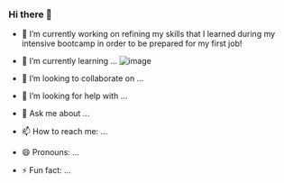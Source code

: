 ### Hi there 👋

<!--
**augustcolonna/augustcolonna** is a ✨ _special_ ✨ repository because its `README.md` (this file) appears on your GitHub profile.

Here are some ideas to get you started:-->

- 🔭 I’m currently working on refining my skills that I learned during my intensive bootcamp in order to be prepared for my first job!
- 🌱 I’m currently learning ...
![image](https://github.com/augustcolonna/augustcolonna/assets/106168760/b7a6ad12-2327-4fb5-95d2-692adddb6cfa)

- 👯 I’m looking to collaborate on ...
- 🤔 I’m looking for help with ...
- 💬 Ask me about ...
- 📫 How to reach me: ...
- 😄 Pronouns: ...
- ⚡ Fun fact: ...

